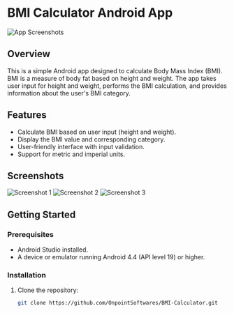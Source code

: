 # BMI Calculator Android App

![App Screenshots](screenshots/bmi_calculator_screenshot.png)

## Overview

This is a simple Android app designed to calculate Body Mass Index (BMI). BMI is a measure of body fat based on height and weight. The app takes user input for height and weight, performs the BMI calculation, and provides information about the user's BMI category.

## Features

- Calculate BMI based on user input (height and weight).
- Display the BMI value and corresponding category.
- User-friendly interface with input validation.
- Support for metric and imperial units.

## Screenshots

![Screenshot 1](screenshots/screenshot1.png)
![Screenshot 2](screenshots/screenshot2.png)
![Screenshot 3](screenshots/screenshot3.png)

## Getting Started

### Prerequisites

- Android Studio installed.
- A device or emulator running Android 4.4 (API level 19) or higher.

### Installation

1. Clone the repository:

   ```bash
   git clone https://github.com/OnpointSoftwares/BMI-Calculator.git
